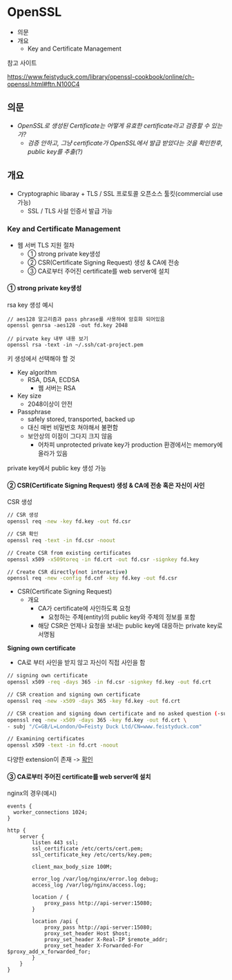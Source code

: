 # OpenSSL

- 의문
- 개요
  - Key and Certificate Management

참고 사이트

https://www.feistyduck.com/library/openssl-cookbook/online/ch-openssl.html#ftn.N100C4

## 의문

- *OpenSSL로 생성된 Certificate는 어떻게 유효한 certificate라고 검증할 수 있는가?*
  - *검증 안하고, 그냥 certificate가 OpenSSL에서 발급 받았다는 것을 확인한후, public key를 추출(?)*

## 개요

- Cryptographic libaray + TLS / SSL 프로토콜 오픈소스 툴킷(commercial use 가능)
  - SSL / TLS 사설 인증서 발급 가능

### Key and Certificate Management

- 웹 서버 TLS 지원 절차
  - ① strong private key생성
  - ② CSR(Certificate Signing Request) 생성 & CA에 전송
  - ③ CA로부터 주어진 certificate를 web server에 설치

#### ① strong private key생성

rsa key 생성 예시

```
// aes128 알고리즘과 pass phrase를 사용하여 암호화 되어있음
openssl genrsa -aes128 -out fd.key 2048

// pirvate key 내부 내용 보기
openssl rsa -text -in ~/.ssh/cat-project.pem
```

키 생성에서 선택해야 할 것

- Key algorithm
  - RSA, DSA, ECDSA
    - 웹 서버는 RSA
- Key size
  - 2048이상이 안전
- Passphrase
  - safely stored, transported, backed up
  - 대신 매번 비밀번호 쳐야해서 불편함
  - 보안상의 이점이 그다지 크지 않음
    - 어차피 unprotected private key가 production 환경에서는 memory에 올라가 있음

private key에서 public key 생성 가능

#### ② CSR(Certificate Signing Request) 생성 & CA에 전송 혹은 자신이 사인

CSR 생성

```sh
// CSR 생성
openssl req -new -key fd.key -out fd.csr

// CSR 확인
openssl req -text -in fd.csr -noout

// Create CSR from existing certificates
openssl x509 -x509toreq -in fd.crt -out fd.csr -signkey fd.key

// Create CSR directly(not interactive)
openssl req -new -config fd.cnf -key fd.key -out fd.csr
```

- CSR(Certificate Signing Request)
  - 개요
    - CA가 certificate에 사인하도록 요청
      - 요청하는 주체(entity)의 public key와 주체의 정보를 포함
    - 해당 CSR은 언제나 요청을 보내는 public key에 대응하는 private key로 서명됨

**Signing own certificate**

- CA로 부터 사인을 받지 않고 자신이 직접 사인을 함

```sh
// signing own certificate
openssl x509 -req -days 365 -in fd.csr -signkey fd.key -out fd.crt

// CSR creation and signing own certificate
openssl req -new -x509 -days 365 -key fd.key -out fd.crt

// CSR creation and signing down certificate and no asked question (-subj)
openssl req -new -x509 -days 365 -key fd.key -out fd.crt \
- subj "/C=GB/L=London/O=Feisty Duck Ltd/CN=www.feistyduck.com"

// Examining certificates
openssl x509 -text -in fd.crt -noout
```

다양한 extension이 존재 -> [확인](https://www.feistyduck.com/library/openssl-cookbook/online/ch-openssl.html#ftn.N100C4)

#### ③ CA로부터 주어진 certificate를 web server에 설치

nginx의 경우(예시)

```nginx
events {
  worker_connections 1024;
}

http {
    server {
        listen 443 ssl;
        ssl_certificate /etc/certs/cert.pem;
        ssl_certificate_key /etc/certs/key.pem;

        client_max_body_size 100M;

        error_log /var/log/nginx/error.log debug;
        access_log /var/log/nginx/access.log;

        location / {
            proxy_pass http://api-server:15080;
        }

        location /api {
            proxy_pass http://api-server:15080;
            proxy_set_header Host $host;
            proxy_set_header X-Real-IP $remote_addr;
            proxy_set_header X-Forwarded-For $proxy_add_x_forwarded_for;
        }
    }
}
```
